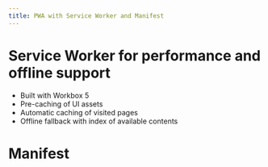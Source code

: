 ```yaml
---
title: PWA with Service Worker and Manifest
---
```


# Service Worker for performance and offline support

- Built with Workbox 5
- Pre-caching of UI assets
- Automatic caching of visited pages
- Offline fallback with index of available contents

# Manifest
